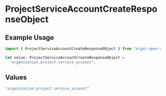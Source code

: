 # ProjectServiceAccountCreateResponseObject

## Example Usage

```typescript
import { ProjectServiceAccountCreateResponseObject } from "argot-open-ai/models/components";

let value: ProjectServiceAccountCreateResponseObject =
  "organization.project.service_account";
```

## Values

```typescript
"organization.project.service_account"
```